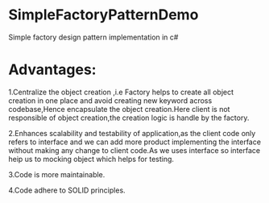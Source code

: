 # SimpleFactoryPatternDemo
Simple factory design pattern  implementation in c#
# Advantages:

1.Centralize the object creation ,i.e Factory helps to create all object creation in one place and avoid creating new keyword across codebase,Hence encapsulate the object creation.Here client is not responsible of object creation,the creation logic is handle by the factory.

2.Enhances scalability and testability of application,as the client code only refers to interface and we can add more product implementing the interface without making any change to client code.As we uses interface so interface heip us to mocking object which helps for testing.

3.Code is more maintainable.

4.Code adhere to SOLID principles.
